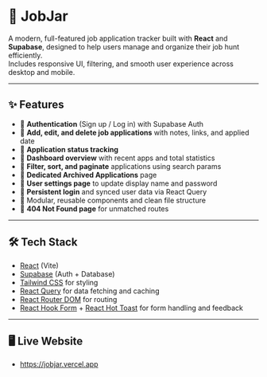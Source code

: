 # 🧠 JobJar

A modern, full-featured job application tracker built with **React** and **Supabase**, designed to help users manage and organize their job hunt efficiently.  
Includes responsive UI, filtering, and smooth user experience across desktop and mobile.

---

## ✨ Features

-   🔐 **Authentication** (Sign up / Log in) with Supabase Auth
-   🧾 **Add, edit, and delete job applications** with notes, links, and applied date
-   📌 **Application status tracking**
-   🧭 **Dashboard overview** with recent apps and total statistics
-   🔎 **Filter, sort, and paginate** applications using search params
-   📂 **Dedicated Archived Applications** page
-   🧠 **User settings page** to update display name and password
-   🔁 **Persistent login** and synced user data via React Query
-   🧩 Modular, reusable components and clean file structure
-   🚫 **404 Not Found page** for unmatched routes

---

## 🛠 Tech Stack

-   [React](https://reactjs.org/) (Vite)
-   [Supabase](https://supabase.com/) (Auth + Database)
-   [Tailwind CSS](https://tailwindcss.com/) for styling
-   [React Query](https://tanstack.com/query/latest) for data fetching and caching
-   [React Router DOM](https://reactrouter.com/) for routing
-   [React Hook Form](https://react-hook-form.com/) + [React Hot Toast](https://react-hot-toast.com/) for form handling and feedback

---

## 🖥 Live Website
-   https://jobjar.vercel.app